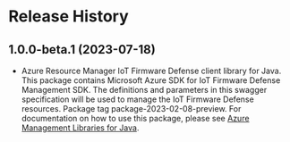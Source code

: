 # Release History

## 1.0.0-beta.1 (2023-07-18)

- Azure Resource Manager IoT Firmware Defense client library for Java. This package contains Microsoft Azure SDK for IoT Firmware Defense Management SDK. The definitions and parameters in this swagger specification will be used to manage the IoT Firmware Defense resources. Package tag package-2023-02-08-preview. For documentation on how to use this package, please see [Azure Management Libraries for Java](https://aka.ms/azsdk/java/mgmt).
